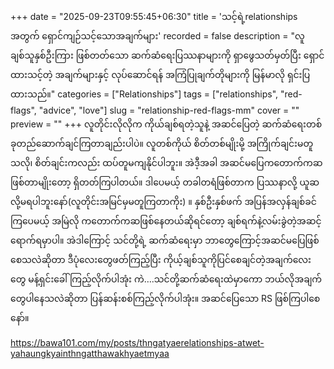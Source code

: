 +++
date = "2025-09-23T09:55:45+06:30"
title = 'သင့်ရဲ့relationships အတွက် ရှောင်ကျဉ်သင့်သောအချက်များ'
recorded = false
description = "လူချစ်သူနှစ်ဦးကြား ဖြစ်တတ်သော ဆက်ဆံရေးပြဿနာများကို ရှာဖွေသတ်မှတ်ပြီး ရှောင်ထားသင့်တဲ့ အချက်များနှင့် လုပ်ဆောင်ရန် အကြံပြုချက်တိုများကို မြန်မာလို ရှင်းပြထားသည်။"
categories = ["Relationships"]
tags = ["relationships", "red-flags", "advice", "love"]
slug = "relationship-red-flags-mm"
cover = ""
preview = ""
+++
လူတိုင်းလိုလိုက ကိုယ်ချစ်ရတဲ့သူနဲ့ အဆင်ပြေတဲ့ ဆက်ဆံရေးတစ်ခုတည်ဆောက်ချင်ကြတာချည်းပါပဲ။ လူတစ်ကိုယ် စိတ်တစ်မျိုးမို့ အကြိုက်ချင်းမတူသလို၊ စိတ်ချင်းကလည်း ထပ်တူမကျနိုင်ပါဘူး။ အဲဒီ့အခါ အဆင်မပြေကတောက်ကဆဖြစ်တာမျိုးတော့ ရှိတတ်ကြပါတယ်။ ဒါပေမယ့် တခါတရံဖြစ်တာက ပြဿနာလို့ ယူဆလို့မရပါဘူးနော်(လူတိုင်းအမြင်မှမတူကြတာကိုး) ။ နှစ်ဦးနှစ်ဖက် အပြန်အလှန်ချစ်ခင်ကြပေမယ့် အမြဲလို ကတောက်ကဆဖြစ်နေတယ်ဆိုရင်တော့ ချစ်ရက်နဲ့လမ်းခွဲတဲ့အဆင့်ရောက်ရမှာပါ။ အဲဒါကြောင့် သင်တို့ရဲ့ ဆက်ဆံရေးမှာ ဘာတွေကြောင့်အဆင်မပြေဖြစ်စေသလဲဆိုတာ ဒီပုံလေးတွေဖတ်ကြည့်ပြီး ကိုယ့်ချစ်သူကိုပြင်စေချင်တဲ့အချက်လေးတွေ မန့်ရှင်းခေါ်ကြည့်လိုက်ပါအုံး ကဲ….သင်တို့ဆက်ဆံရေးထဲမှာကော ဘယ်လိုအချက်တွေပါနေသလဲဆိုတာ ပြန်ဆန်းစစ်ကြည့်လိုက်ပါအုံး။ အဆင်ပြေသော RS ဖြစ်ကြပါစေနော်။

https://bawa101.com/my/posts/thngatyaerelationships-atwet-yahaungkyainthngatthawakhyaetmyaa